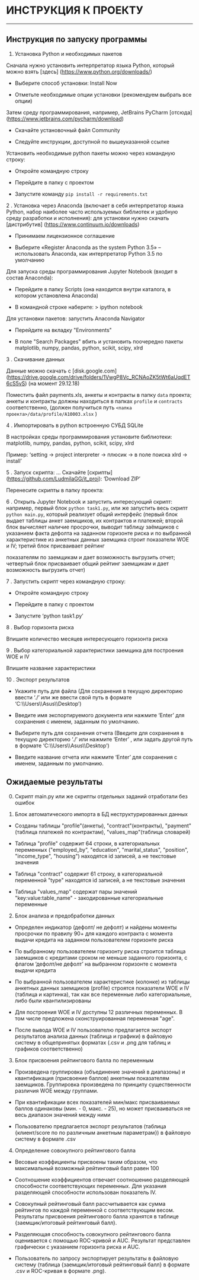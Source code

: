# ИНСТРУКЦИЯ К ПРОЕКТУ

***

## Инструкция по запуску программы

1. Установка Python и необходимых пакетов

Сначала нужно установить интерпретатор языка Python, который можно взять [здесь] (https://www.python.org/downloads/)

- Выберите способ установки: Install Now

- Отметьте необходимые опции установки (рекомендуем выбрать все опции)

Затем среду программирования, например, JetBrains PyCharm [отсюда] (https://www.jetbrains.com/pycharm/download)

- Скачайте установочный файл Community

- Следуйте инструкции, доступной по вышеуказанной ссылке

Установить необходимые python пакеты можно через командную строку:

- Откройте командную строку

- Перейдите в папку с проектом

- Запустите команду `pip install -r requirements.txt`

2 . Установка через Anaconda (включает в себя интерпретатор языка Python, набор наиболее часто используемых библиотек и удобную среду разработки и исполнения): для установки нужно скачать [дистрибутив] (https://www.continuum.io/downloads)

- Принимаем лицензионное соглашение

- Выберите «Register Anaconda as the system Python 3.5» – использовать Anaconda, как интерпретатор Python 3.5 по умолчанию

Для запуска среды программирования Jupyter Notebook (входит в состав Anaconda):

- Перейдите в папку Scripts (она находится внутри каталога, в котором установлена Anaconda)

- В командной строке наберите: > ipython notebook

Для установки пакетов: запустить Anaconda Navigator

- Перейдите на вкладку "Environments"

- В поле "Search Packages" вбить и установить поочередно пакеты matplotlib, numpy, pandas, python, scikit, scipy, xlrd

3 . Скачивание данных

Данные можно скачать с [disk.google.com] (https://drive.google.com/drive/folders/1VwgP8Vc_RCNAoZK5tWt6aUqdET6cS5vS) (на момент 29.12.18)

Поместить файл payments.xls, анкеты и контракты в папку `data` проекта; анкеты и контракты должны находиться в папках `profile` и `contracts` соответственно, (должен получиться путь `<папка проекта>/data/profile/A10003.xlsx` )

4 . Импортировать в python встроенную СУБД SQLite

В настройках среды программирования установите библиотеки: matplotlib, numpy, pandas, python, scikit, scipy, xlrd

Пример: ‘setting -> project interpreter -> плюсик -> в поле поиска xlrd -> install’

5 . Запуск скрипта: … Скачайте [скрипты] (https://github.com/LudmilaGG/it_proj): ‘Download ZIP’

Перенесите скрипты в папку проекта:

6 . Открыть Jupyter Notebook и запустить интересующий скрипт: например, первый блок `python task1.py`, или же запустить весь скрипт `python main.py`, который реализует общий интерфейс (первый блок выдает таблицы анкет заемщиков, их контрактов и платежей; второй блок вычисляет наличие просрочки, выводит таблицу заёмщиков с указанием факта дефолта на заданном горизонте риска и по выбранной характеристике из анкетных данных заемщика строит показатели WOE и IV; третий блок присваивает рейтинг

показателям по заемщикам и дает возможность выгрузить отчет; четвертый блок присваивает общий рейтинг заемщикам и дает возможность выгрузить отчет)

7 . Запустить скрипт через командную строку:

- Откройте командную строку

- Перейдите в папку с проектом

- Запустите ‘python task1.py’

8 . Выбор горизонта риска

Впишите количество месяцев интересующего горизонта риска

9 . Выбор категориальной характеристики заемщика для построения WOE и IV

Впишите название характеристики

10 . Экспорт результатов

- Укажите путь для файла (Для сохранения в текущую директорию ввести ‘./’ или же ввести свой путь в формате ‘C:\\\Users\\\Asus\\\Desktop’)

- Введите имя экспортируемого документа или нажмите ‘Enter’ для сохранения с именем, заданным по умолчанию.

- Выберите путь для сохранения отчета (Введите для сохранения в текущую директорию ‘./’ или нажмите ‘Enter’ , или задать другой путь в формате ‘C:\\\Users\\\Asus\\\Desktop’)

- Введите название отчета или нажмите ‘Enter’ для сохранения с именем, заданным по умолчанию.

## Ожидаемые результаты

0. Скрипт main.py или же скрипты отдельных заданий отработали без ошибок

1. Блок автоматического импорта в БД неструктурированных данных

 - Созданы таблицы "profile"(анкеты), "contract"(контракты), "payment"(таблица платежей по контрактам), "values_map"(таблица словарей)

 - Таблица "profile" содержит 64 строки, в категориальных переменных ("employed_by", "education", "marital_status", "position", "income_type", "housing") находятся id записей, а не текстовые значения

 - Таблица "contract" содержит 61 строку, в категориальной переменной "type" находятся id записей, а не текстовые значения

 - Таблица "values_map" содержат пары значений "key:value:table_name" - закодированные категориальные переменные

2. Блок анализа и предобработки данных

 - Определен индикатор (дефолт/ не дефолт) и найдены моменты просрочки по правилу 90+ для каждого контракта с момента выдачи кредита на заданном пользователем горизонте риска

 - По выбранному пользователем горизонту риска строится таблица заемщиков с кредитами сроком не меньше заданного горизонта, с флагом ‘дефолт/не дефолт’ на выбранном горизонте с момента выдачи кредита

 - По выбранной пользователем характеристике (колонке) из таблицы анкетных данных заемщиков (profile) строятся показатели WOE и IV (таблица и картинка), так как все переменные либо категориальные, либо были квантилизированы

 - Для построения WOE и IV доступны 12 различных переменных. В том числе предложена сконструированная переменная "age".

 - После вывода WOE и IV пользователю предлагается экспорт результатов анализа данных (таблица и графики) в файловую систему в общепринятых форматах (.csv и .png для таблиц и графиков соответственно)

3. Блок присвоения рейтингового балла по переменным 

 - Произведена группировка (объединение значений в диапазоны) и квантификация (присвоение баллов) анкетным показателям заемщиков. Группировка произведена по принципу существенности различия WOE между группами.

 - При квантификации всех показателей мин/макс присваиваемых баллов одинаковы (мин. - 0, макс. - 25), но может присваиваться не весь диапазон значений между ними

 - Пользователю предлагается экспорт результатов (таблица {клиент/score по по различным анкетным параметрам}) в файловую систему в формате .csv

 4. Определение совокупного рейтингового балла

 - Весовые коэффициенты присвоены таким образом, что максимальный возможный рейтинговый балл равен 100

 - Соотношение коэффициентов отвечает соотношению разделяющей способности соответствующих переменных. Для указания разделяющей способности использован показатель IV.

 - Совокупный рейтинговый балл рассчитывается как сумма рейтингов по каждой переменной с соответствующим весом. Результаты присвоения рейтингового балла хранятся в таблице {заемщик/итоговый рейтинговый балл}.

 - Разделяющая способность совокупного рейтингового балла оценивается с помощью ROC-кривой и AUC. Результат представлен графически с указанием горизонта риска и AUC.

 - Пользователь по запросу экспортирует результаты в файловую систему (таблица {заемщик/итоговый рейтинговый балл} в формате .csv и ROC-кривая в формате .png).
